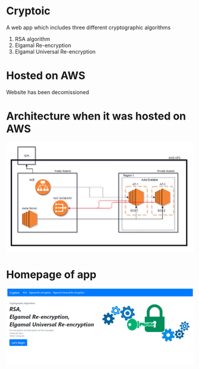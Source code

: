 # Cryptoic
A web app which includes three different cryptographic algorithms
1. RSA algorithm
2. Elgamal Re-encryption
3. Elgamal Universal Re-encryption


# Hosted on AWS
Website has been decomissioned

# Architecture when it was hosted on AWS
![Current Architecture](https://github.com/irahulgulati/Cryptoic/blob/master/Architecture.png)

# Homepage of app
![Homepage design](https://github.com/irahulgulati/Cryptoic/blob/master/UI.PNG)
